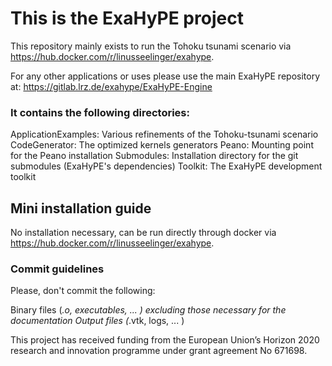 # This is the ExaHyPE project #

This repository mainly exists to run the Tohoku tsunami scenario via https://hub.docker.com/r/linusseelinger/exahype.

For any other applications or uses please use the main ExaHyPE repository at: https://gitlab.lrz.de/exahype/ExaHyPE-Engine

### It contains the following directories:
ApplicationExamples: Various refinements of the Tohoku-tsunami scenario
CodeGenerator: The optimized kernels generators
Peano: Mounting point for the Peano installation
Submodules: Installation directory for the git submodules (ExaHyPE's dependencies)
Toolkit: The ExaHyPE development toolkit

## Mini installation guide
No installation necessary, can be run directly through docker via https://hub.docker.com/r/linusseelinger/exahype.

### Commit guidelines
Please, don't commit the following:

Binary files (*.o, executables, ... ) excluding those necessary for the documentation
Output files (*.vtk, logs, ... )

This project has received funding from the European Union’s Horizon 2020 research and innovation programme under grant agreement No 671698.
